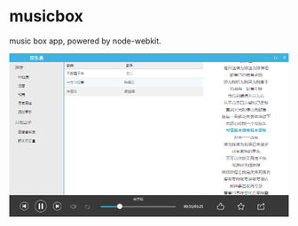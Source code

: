 # musicbox
music box app, powered by node-webkit.

![](https://raw.githubusercontent.com/xiebaochun/musicbox/master/images/pre_view.png)
